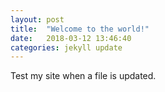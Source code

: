 ```yaml
---
layout: post
title:  "Welcome to the world!"
date:   2018-03-12 13:46:40
categories: jekyll update
---
```

Test my site when a file is updated.


